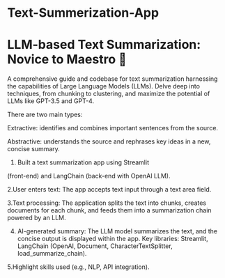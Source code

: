 # Text-Summerization-App
# LLM-based Text Summarization: Novice to Maestro 🚀
A comprehensive guide and codebase for text summarization harnessing the capabilities of Large Language Models (LLMs). Delve deep into techniques, from chunking to clustering, and maximize the potential of LLMs like GPT-3.5 and GPT-4.

There are two main types:

Extractive: identifies and combines important sentences from the source.

Abstractive: understands the source and rephrases key ideas in a new, concise summary.

1. Built a text summarization app using Streamlit

(front-end) and LangChain (back-end with OpenAI LLM).

2.User enters text: The app accepts text input through a text area field.

3.Text processing: The application splits the text into chunks, creates documents for each chunk, and feeds them into a summarization chain powered by an LLM.

4. AI-generated summary: The LLM model summarizes the text, and the concise output is displayed within the app. Key libraries: Streamlit, LangChain (OpenAI, Document, CharacterTextSplitter, load_summarize_chain).

5.Highlight skills used (e.g., NLP, API integration).

